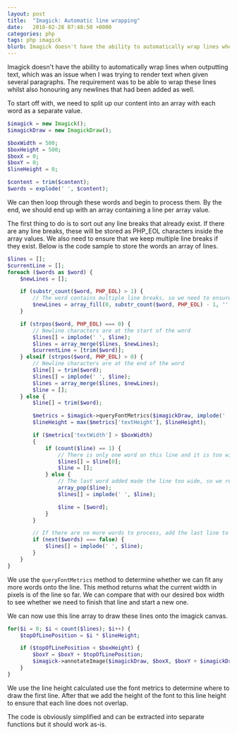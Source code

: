 ```yaml
---
layout: post
title:  "Imagick: Automatic line wrapping"
date:   2018-02-28 07:48:50 +0000
categories: php
tags: php imagick
blurb: Imagick doesn't have the ability to automatically wrap lines when outputting text, which is a problem when trying to render large amounts of content.
---
```


Imagick doesn't have the ability to automatically wrap lines when outputting text, which was an issue when I was trying to render text when given several paragraphs.  The requirement was to be able to wrap these lines whilst also honouring any newlines that had been added as well.

To start off with, we need to split up our content into an array with each word as a separate value.

```php
$imagick = new Imagick();
$imagickDraw = new ImagickDraw();

$boxWidth = 500;
$boxHeight = 500;
$boxX = 0;
$boxY = 0;
$lineHeight = 0;

$content = trim($content);
$words = explode(' ', $content);
```

We can then loop through these words and begin to process them.  By the end, we should end up with an array containing a line per array value.

The first thing to do is to sort out any line breaks that already exist.  If there are any line breaks, these will be stored as PHP_EOL characters inside the array values.  We also need to ensure that we keep multiple line breaks if they exist.  Below is the code sample to store the words an array of lines.

```php
$lines = [];
$currentLine = [];
foreach ($words as $word) {
    $newLines = [];

    if (substr_count($word, PHP_EOL) > 1) {
        // The word contains multiple line breaks, so we need to ensure they are adhered to
        $newLines = array_fill(0, substr_count($word, PHP_EOL) - 1, '');
    }

    if (strpos($word, PHP_EOL) === 0) {
        // Newline characters are at the start of the word
        $lines[] = implode(' ', $line);
        $lines = array_merge($lines, $newLines);
        $currentLine = [trim($word)];
    } elseif (strpos($word, PHP_EOL) > 0) {
        // Newline characters are at the end of the word
        $line[] = trim($word);
        $lines[] = implode(' ', $line);
        $lines = array_merge($lines, $newLines);
        $line = [];
    } else {
        $line[] = trim($word);

        $metrics = $imagick->queryFontMetrics($imagickDraw, implode(' ', $line));
        $lineHeight = max($metrics['textHeight'], $lineHeight);

        if ($metrics['textWidth'] > $boxWidth)
        {
            if (count($line) == 1) {
                // There is only one word on this line and it is too wide, but we will just add it anyway
                $lines[] = $line[0];
                $line = [];
            } else {
                // The last word added made the line too wide, so we remove the word and store the line as it was
                array_pop($line);
                $lines[] = implode(' ', $line);

                $line = [$word];
            }
        }

        // If there are no more words to process, add the last line to the array
        if (next($words) === false) {
            $lines[] = implode(' ', $line);
        }
    }
}
```

We use the `queryFontMetrics` method to determine whether we can fit any more words onto the line. This method returns what the current width in pixels is of the line so far.  We can compare that with our desired box width to see whether we need to finish that line and start a new one.

We can now use this line array to draw these lines onto the imagick canvas.

```php
for($i = 0; $i < count($lines); $i++) {
    $topOfLinePosition = $i * $lineHeight;

    if ($topOfLinePosition < $boxHeight) {
        $boxY = $boxY + $topOfLinePosition;
        $imagick->annotateImage($imagickDraw, $boxX, $boxY + $imagickDraw->getFontSize(), 0, $lines[$i]);
    }
}
```

We use the line height calculated use the font metrics to determine where to draw the first line.  After that we add the height of the font to this line height to ensure that each line does not overlap.

The code is obviously simplified and can be extracted into separate functions but it should work as-is.
